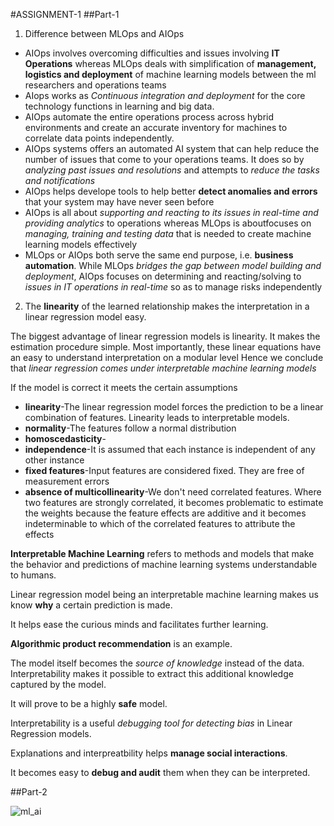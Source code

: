 #ASSIGNMENT-1
##Part-1
1.	Difference between MLOps and AIOps

- AIOps involves overcoming difficulties and issues involving **IT Operations** whereas MLOps deals with simplification of **management, logistics and deployment** of machine learning models between the ml researchers and operations teams
- AIops works as *Continuous integration and deployment* for the core technology functions in learning and big data.
- AIOps automate the entire operations process across hybrid environments and create an accurate inventory for machines to correlate data points independently.  
- AIOps systems offers an automated AI system that can help reduce the number of issues that come to your operations teams. It does so by *analyzing past issues and resolutions* and attempts to *reduce the tasks and notifications*
- AIOps helps develope tools to help better **detect anomalies and errors** that your system may have never seen before
- AIOps is all about *supporting and reacting to its issues in real-time and providing analytics* to operations whereas MLOps is aboutfocuses on *managing, training and testing data* that is needed to create machine learning models effectively
- MLOps or AIOps both serve the same end purpose, i.e. **business automation**. While MLOps *bridges the gap between model building and deployment*, AIOps focuses on determining and reacting/solving to *issues in IT operations in real-time* so as to manage risks independently 

2.	The **linearity** of the learned relationship makes the interpretation in a linear regression model easy.

The biggest advantage of linear regression models is linearity. It makes the estimation procedure simple. Most importantly, these linear equations have an easy to understand interpretation on a modular level
Hence we conclude that *linear regression comes under interpretable machine learning models*

If the model is correct it meets the certain assumptions
- **linearity**-The linear regression model forces the prediction to be a linear combination of features. Linearity leads to interpretable models. 
- **normality**-The features follow a normal distribution
- **homoscedasticity**-
- **independence**-It is assumed that each instance is independent of any other instance
- **fixed features**-Input features are considered fixed. They are free of measurement errors
- **absence of multicollinearity**-We don't need correlated features. Where two features are strongly correlated, it becomes problematic to estimate the weights because the feature effects are additive and it becomes indeterminable to which of the correlated features to attribute the effects

**Interpretable Machine Learning** refers to methods and models that make the behavior and predictions of machine learning systems understandable to humans.

Linear regression model being an interpretable machine learning makes us know **why** a certain prediction is made.



It helps ease the curious minds and facilitates further learning.

**Algorithmic product recommendation** is an example.

The model itself becomes the *source of knowledge* instead of the data. Interpretability makes it possible to extract this additional knowledge captured by the model.

It will prove to be a highly **safe** model.

Interpretability is a useful *debugging tool for detecting bias* in Linear Regression models.

Explanations and interpreatbility helps **manage social interactions**.

It becomes easy to  **debug and audit** them when they can be interpreted.

##Part-2

![ml_ai](https://user-images.githubusercontent.com/48407607/127181670-7a41ec97-fb6a-4def-99da-1d1c0f75301e.png)



